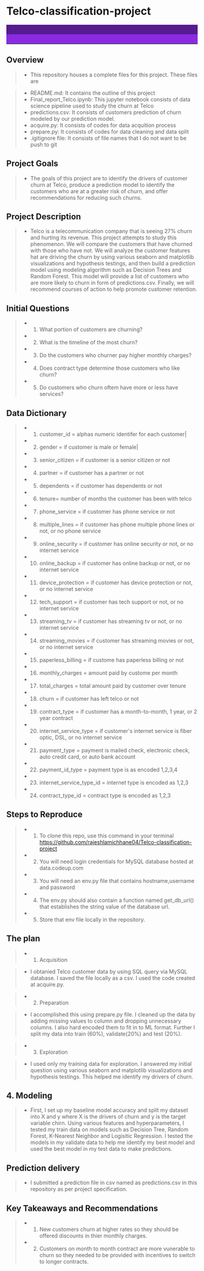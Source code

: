 # Telco-classification-project

<hr style="border-top: 50px groove blueviolet; margin-top: 1px; margin-bottom: 1px"></hr>

## Overview

> - This repository houses a complete files for this project. These files are

> -  README.md: It contains the outline of this project
> -  Final_report_Telco.ipynb: This jupyter notebook consists of data science pipeline used to study the churn at Telco
> -  predictions.csv: It consists of customers prediction of churn modeled by our prediction model.
> -  acquire.py: It consists of codes for data acquition process
> -  prepare.py: It consists of codes for data cleaning and data split
> -  .igitignore file: It consists of file names that I do not want to be push to git

## Project Goals

> - The goals of this project are to identify the drivers of customer churn at Telco, produce a prediction model to identify the customers who are at a greater risk of churn, and offer recommendations for reducing such churns.

## Project Description

> - Telco is a telecommunication company that is seeing 27% churn and hurting its revenue. This project attempts to study this phenomenon. We will compare the customers that have churned with those who have not. We will analyze the customer features hat are driving the churn by using various seaborn and matplotlib visualizations and hypothesis testings, and then build a prediction model using modeling algorithm such as Decision Trees and Random Forest. This model will provide a list of customers who are more likely to churn in form of predictions.csv. Finally, we will recommend courses of action to help promote customer retention.

## Initial Questions

> - 1. What portion of customers are churning?
> - 2. What is the timeline of the most churn?
> - 3. Do the customers who churner pay higher monthly charges?
> - 4. Does contract type determine those customers who like churn?
> - 5. Do customers who churn oftem have more or less have services?

## Data Dictionary

> - 1. customer_id = alphas numeric identifer for each customer|
> - 2. gender = if customer is male or female|
> - 3. senior_citizen = if customer is a senior citizen or not
> - 4. partner = if customer has a partner or not
> - 5. dependents = if customer has dependents or not
> - 6. tenure= number of months the customer has been with telco
> - 7. phone_service = if customer has phone service or not
> - 8. multiple_lines = if customer has phone multiple phone lines or not, or no phone service
> - 9. online_security = if customer has online security or not, or no internet service
> - 10. online_backup = if customer has online backup or not, or no internet service
> - 11. device_protection = if customer has device protection or not, or no internet service
> - 12. tech_support = if customer has tech support or not, or no internet service
> - 13. streaming_tv = if customer has streaming tv or not, or no internet service
> - 14. streaming_movies = if customer has streaming movies or not, or no internet service
> - 15. paperless_billing = if custome has paperless billing or not
> - 16. monthly_charges = amount paid by custome per month
> - 17. total_charges = total amount paid by customer over tenure
> - 18. churn = if customer has left telco or not
> - 19. contract_type = if customer has a month-to-month, 1 year, or 2 year contract
> - 20. internet_service_type = if customer's internet service is fiber optic, DSL, or no internet service
> - 21. payment_type = payment is mailed check, electronic check, auto credit card, or auto bank account
> - 22. payment_id_type = payment type is as encoded 1,2,3,4
> - 23. internet_service_type_id = internet type is encoded as 1,2,3
> - 24. contract_type_id = contract type is encoded as 1,2,3

## Steps to Reproduce

> - 1. To clone this repo, use this command in your terminal https://github.com/rajeshlamichhane04/Telco-classification-project
> - 2. You will need login credentials for MySQL database hosted at data.codeup.com
> - 3. You will need an env.py file that contains hostname,username and password
> - 4. The env.py should also contain a function named get_db_url() that establishes the string value of the database url.
> - 5. Store that env file locally in the repository.

## The plan

> - 1. Acquisition

> - I obtanied Telco customer data by using SQL query via MySQL database. I saved the file locally as a csv. I used the code created at acquire.py.

> - 2. Preparation

> - I accomplished this using prepare.py file. I cleaned up the data by adding missing values to column and dropping unnecessary columns. I also hard encoded them to fit in to ML format. Further I split my data into train (60%), validate(20%) and test (20%).

> - 3. Exploration

> - I used only my training data for exploration. I answered my initial question using various seaborn and matplotlib visualizations and hypothesis testings. This helped me identify my drivers of churn.

## 4. Modeling

> - First, I set up my baseline model accuracy and split my dataset into X and y where X is the drivers of churn and y is the target variable chirn. Using various features and hyperparameters, I tested my train data on models such as Decision Tree, Random Forest, K-Nearest Neighbor and Logisitic Regression. I tested the models in my validate data to help me identify my best model and used the best model in my test data to make predictions.

## Prediction delivery

> - I submitted a prediction file in csv named as predictions.csv in this repository as per project specification.

## Key Takeaways and Recommendations
> - 1. New customers churn at higher rates so they should be offered discounts in thier monthly charges.
> - 2. Customers on month to month contract are more vunerable to churn so they needed to be provided with incentives to switch to longer contracts.




